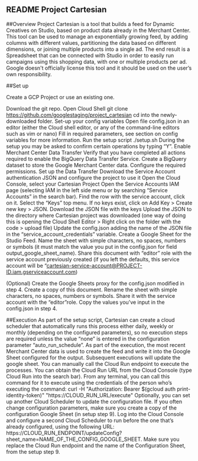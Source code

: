 ## README Project Cartesian

##Overview
Project Cartesian is a tool that builds a feed for Dynamic Creatives on Studio, based on product data already in the Merchant Center. This tool can be used to manage an exponentially growing feed, by adding columns with different values, partitioning the data based on different dimensions, or joining multiple products into a single ad. The end result is a Spreadsheet that can be connected with Studio in order to easily run campaigns using this shopping data, with one or multiple products per ad. Google doesn't officially license this tool and it should be used on the user’s own responsibility.

##Set up

Create a GCP Project or use an existing one.

Download the git repo.
Open Cloud Shell
git clone https://github.com/googlestaging/project_cartesian
cd into the newly-downloaded folder.
Set-up your config variables
Open file config.json in an editor (either the Cloud shell editor, or any of the command-line editors such as vim or nano)
Fill in required parameters, see section on config variables for more information.
Run the setup script
./setup.sh
During the setup you may be asked to confirm certain operations by typing “Y”.
Enable Merchant Center Data Transfer
Verify that you have completed all actions required to enable the BigQuery Data Transfer Service.
Create a BigQuery dataset to store the Google Merchant Center data.
Configure the required permissions.
Set up the Data Transfer 
Download the Service Account authentication JSON and configure the project to use it
Open the Cloud Console, select your Cartesian Project
Open the Service Accounts IAM page (selecting IAM in the left side menu or by searching “Service Accounts” in the search bar).
Find the row with the service account, click on it.
Select the “Keys” top menu.
If no keys exist, click on Add Key > Create new key > JSON.
Download the JSON file with the keys
Upload the JSON to the directory where Cartesian project was downloaded (one way of doing this is opening the Cloud Shell Editor > Right click on the folder with the code > upload file)
Update the config.json adding the name of the JSON file in the “service_account_credentials” variable.
Create a Google Sheet for the Studio Feed.
Name the sheet with simple characters, no spaces, numbers or symbols (it must match the value you put in the config.json for field output_google_sheet_name).
Share this document with “editor” role with the service account previously created (if you left the defaults, this service account will be “cartesian-service-account@PROJECT-ID.iam.gserviceaccount.com)

(Optional) Create the Google Sheets proxy for the config.json modified in step 4.
Create a copy of this document.
Rename the sheet with simple characters, no spaces, numbers or symbols. 
Share it with the service account with the “editor”role.
Copy the values you’ve input in the config.json in step 4.


##Execution
As part of the setup script, Cartesian can create a cloud scheduler that automatically runs this process either daily, weekly or monthly (depending on the configured parameters), so no execution steps are required unless the value “none” is entered in the configuration parameter “auto_run_schedule”. As part of the execution, the most recent Merchant Center data is used to create the feed and write it into the Google Sheet configured for the output. Subsequent executions will update the google sheet.
You can manually call the Cloud Run endpoint to execute the processes. You can obtain the Cloud Run URL from the Cloud Console (type Cloud Run into the search bar). From any terminal, you can call this command for it to execute using the credentials of the person who’s executing the command:
curl -H "Authorization: Bearer $(gcloud auth print-identity-token)" "https://CLOUD_RUN_URL/execute"
Optionally, you can set up another Cloud Scheduler to update the configuration file. If you often change configuration parameters, make sure you create a copy of the configuration Google Sheet (in setup step 9). Log into the Cloud Console and configure a second Cloud Scheduler to run before the one that’s already configured, using the following URL: https://CLOUD_RUN_ENDPOINT/updateConfig?sheet_name=NAME_OF_THE_CONFIG_GOOGLE_SHEET. Make sure you replace the Cloud Run endpoint and the name of the Configuration Sheet, from the setup step 9.

